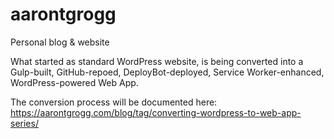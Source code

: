 # aarontgrogg
Personal blog &amp; website

What started as standard WordPress website, is being converted into a Gulp-built, GitHub-repoed, DeployBot-deployed, Service Worker-enhanced, WordPress-powered Web App.

The conversion process will be documented here:
https://aarontgrogg.com/blog/tag/converting-wordpress-to-web-app-series/
